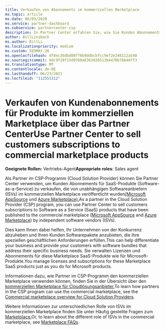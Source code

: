 ```yaml
---
title: Verkaufen von Abonnements im kommerziellen Marketplace
ms.topic: article
ms.date: 06/03/2020
ms.service: partner-dashboard
ms.subservice: partnercenter-csp
description: In Partner Center erfahren Sie, wie Sie Kunden Abonnements für SaaS-Produkte verkaufen, die von unabhängigen Softwareherstellern (Independent Software Vendors, ISVs) im kommerziellen Marketplace veröffentlicht wurden.
author: BillLinzbach
ms.author: BillLi
ms.localizationpriority: medium
ms.custom: SEOMAY.20
ms.openlocfilehash: df8ec36dbd88ff6b9ddbcbfcc9ef2e246112a548
ms.sourcegitcommit: 8dc9f28f15d9760a8363826513b4470b76b40ff3
ms.translationtype: MT
ms.contentlocale: de-DE
ms.lasthandoff: 06/23/2021
ms.locfileid: "112551312"
---
```

# <a name="use-partner-center-to-sell-customers-subscriptions-to-commercial-marketplace-products"></a><span data-ttu-id="cf1e8-103">Verkaufen von Kundenabonnements für Produkte im kommerziellen Marketplace über das Partner Center</span><span class="sxs-lookup"><span data-stu-id="cf1e8-103">Use Partner Center to sell customers subscriptions to commercial marketplace products</span></span>

<span data-ttu-id="cf1e8-104">**Geeignete Rollen:** Vertriebs-Agent</span><span class="sxs-lookup"><span data-stu-id="cf1e8-104">**Appropriate roles**: Sales agent</span></span>

<span data-ttu-id="cf1e8-105">Als Partner im CSP-Programm (Cloud Solution Provider) können Sie Partner Center verwenden, um Kunden Abonnements für SaaS-Produkte (Software-as-a-Service) zu verkaufen, die von unabhängigen Softwareanbietern (ISVs) im kommerziellen Marketplace veröffentlicht wurden[(Microsoft AppSource](https://appsource.microsoft.com/) und [Azure Marketplace).](https://azuremarketplace.microsoft.com/)</span><span class="sxs-lookup"><span data-stu-id="cf1e8-105">As a partner in the Cloud Solution Provider (CSP) program, you can use Partner Center to sell customers subscriptions to Software as a Service (SaaS) products that have been published to the commercial marketplace ([Microsoft AppSource](https://appsource.microsoft.com/) and [Azure Marketplace](https://azuremarketplace.microsoft.com/)) by independent software vendors (ISVs).</span></span>

<span data-ttu-id="cf1e8-106">Dies kann Ihnen dabei helfen, Ihr Unternehmen von der Konkurrenz abzuheben und Ihren Kunden Softwarepakete anzubieten, die ihre speziellen geschäftlichen Anforderungen erfüllen.</span><span class="sxs-lookup"><span data-stu-id="cf1e8-106">This can help differentiate your business and provide your customers with software bundles that address their specific business needs.</span></span> <span data-ttu-id="cf1e8-107">Sie verwalten Lizenzen und Abonnements für diese Marketplace SaaS-Produkte wie für Microsoft-Produkte.</span><span class="sxs-lookup"><span data-stu-id="cf1e8-107">You manage licenses and subscriptions for these Marketplace SaaS products just as you do for Microsoft products.</span></span>

<span data-ttu-id="cf1e8-108">Informationen dazu, wie Partner im CSP-Programm den kommerziellen Marketplace verwenden können, finden Sie in der Übersicht über den [kommerziellen Marketplace für Cloudlösungsanbieter.](csp-commercial-marketplace-overview.md)</span><span class="sxs-lookup"><span data-stu-id="cf1e8-108">To learn how partners in the CSP program can use the commercial marketplace, see the [Commercial marketplace overview for Cloud Solution Providers](csp-commercial-marketplace-overview.md).</span></span>

<span data-ttu-id="cf1e8-109">Weitere Informationen zur unterschiedlichen Rolle von ISVs im kommerziellen Marketplace finden Sie unter Häufig gestellte Fragen zum [Marketplace.](/azure/marketplace/marketplace-faq-publisher-guide)</span><span class="sxs-lookup"><span data-stu-id="cf1e8-109">Or, to learn about the different role of ISVs in the commercial marketplace, see [Marketplace FAQs](/azure/marketplace/marketplace-faq-publisher-guide).</span></span>